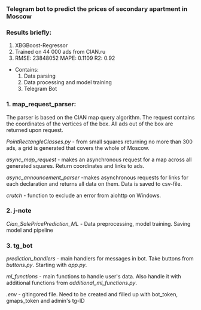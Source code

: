 ### Telegram bot to predict the prices of secondary apartment in Moscow

### Results briefly:
1. XBGBoost-Regressor 
2. Trained on 44 000 ads from CIAN.ru
3. RMSE: 23848052 MAPE: 0.1109 R2: 0.92

* Contains:
    1. Data parsing
    2. Data processing and model training
    3. Telegram Bot
    
### 1. map_request_parser:

The parser is based on the CIAN map query algorithm. 
The request contains the coordinates of the vertices of the box.
All ads out of the box are returned upon request.

*PointRectangleClasses.py* - from small squares returning no more than 300 ads, 
a grid is generated that covers the whole of Moscow.

*async_map_request* - makes an asynchronous request for a map across all generated squares. 
Return coordinates and links to ads.

*async_announcement_parser* -makes asynchronous requests for links for each declaration and 
returns all data on them. Data is saved to csv-file.

*crutch* - function to exclude an error from aiohttp on Windows.

### 2. j-note
*Cian_SalePricePrediction_ML* - Data preprocessing, model training. Saving model
and pipeline 

### 3. tg_bot

*prediction_handlers* - main handlers for messages in bot. Take buttons from *buttons.py*.
Starting with *app.py*.

*ml_functions* - main functions to handle user's data. Also handle it with additional 
functions from *additional_ml_functions.py*. 

*.env* - gitingored file. Need to be created and filled up with bot_token, gmaps_token and
admin's tg-ID

